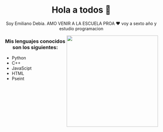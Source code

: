 <h1 align="center"> Hola a todos 👋 </h1>
<p align="center"> Soy Emiliano Debia. AMO VENIR A LA ESCUELA PROA ❤️ voy a sexto año y estudio programacion </p>
<img align="right" src="[https://www.kindpng.com/picc/m/274-2748314_freetoedit-menherachan-animegirl-animecute-png-kawaii-anime-girl.png](https://raw.githubusercontent.com/rodrigograca31/rodrigograca31/master/matrix.svg)](https://www.youtube.com/watch?v=SDkAGkd4NLc)" height="300" width="300">
<h3 align="center"> Mis lenguajes conocidos son los siguientes: </h3>

- Python
- C++
- JavaScipt
- HTML
- Pseint
